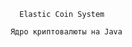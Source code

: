                                                Elastic Coin System

                                              Ядро криптовалюты на Java



